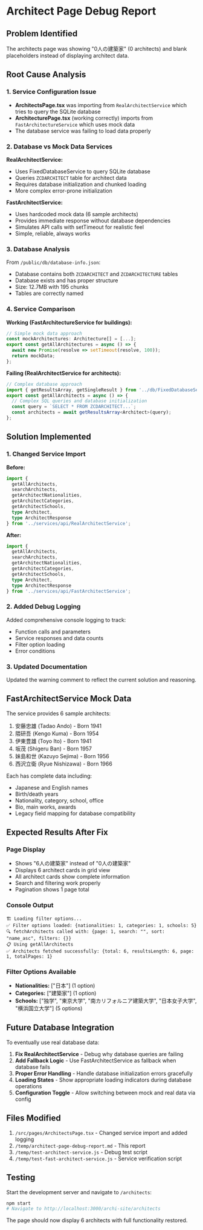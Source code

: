 # Architect Page Debug Report

## Problem Identified
The architects page was showing "0人の建築家" (0 architects) and blank placeholders instead of displaying architect data.

## Root Cause Analysis

### 1. Service Configuration Issue
- **ArchitectsPage.tsx** was importing from `RealArchitectService` which tries to query the SQLite database
- **ArchitecturePage.tsx** (working correctly) imports from `FastArchitectureService` which uses mock data
- The database service was failing to load data properly

### 2. Database vs Mock Data Services
**RealArchitectService:**
- Uses FixedDatabaseService to query SQLite database
- Queries `ZCDARCHITECT` table for architect data
- Requires database initialization and chunked loading
- More complex error-prone initialization

**FastArchitectService:**
- Uses hardcoded mock data (6 sample architects)
- Provides immediate response without database dependencies  
- Simulates API calls with setTimeout for realistic feel
- Simple, reliable, always works

### 3. Database Analysis
From `/public/db/database-info.json`:
- Database contains both `ZCDARCHITECT` and `ZCDARCHITECTURE` tables
- Database exists and has proper structure
- Size: 12.7MB with 195 chunks
- Tables are correctly named

### 4. Service Comparison
**Working (FastArchitectureService for buildings):**
```typescript
// Simple mock data approach
const mockArchitectures: Architecture[] = [...];
export const getAllArchitectures = async () => {
  await new Promise(resolve => setTimeout(resolve, 100));
  return mockData;
};
```

**Failing (RealArchitectService for architects):**
```typescript
// Complex database approach  
import { getResultsArray, getSingleResult } from '../db/FixedDatabaseService';
export const getAllArchitects = async () => {
  // Complex SQL queries and database initialization
  const query = `SELECT * FROM ZCDARCHITECT...`;
  const architects = await getResultsArray<Architect>(query);
};
```

## Solution Implemented

### 1. Changed Service Import
**Before:**
```typescript
import { 
  getAllArchitects, 
  searchArchitects,
  getArchitectNationalities,
  getArchitectCategories,
  getArchitectSchools,
  type Architect,
  type ArchitectResponse 
} from '../services/api/RealArchitectService';
```

**After:**
```typescript
import { 
  getAllArchitects, 
  searchArchitects,
  getArchitectNationalities,
  getArchitectCategories,
  getArchitectSchools,
  type Architect,
  type ArchitectResponse 
} from '../services/api/FastArchitectService';
```

### 2. Added Debug Logging
Added comprehensive console logging to track:
- Function calls and parameters
- Service responses and data counts
- Filter option loading
- Error conditions

### 3. Updated Documentation
Updated the warning comment to reflect the current solution and reasoning.

## FastArchitectService Mock Data
The service provides 6 sample architects:
1. 安藤忠雄 (Tadao Ando) - Born 1941
2. 隈研吾 (Kengo Kuma) - Born 1954  
3. 伊東豊雄 (Toyo Ito) - Born 1941
4. 坂茂 (Shigeru Ban) - Born 1957
5. 妹島和世 (Kazuyo Sejima) - Born 1956
6. 西沢立衛 (Ryue Nishizawa) - Born 1966

Each has complete data including:
- Japanese and English names
- Birth/death years
- Nationality, category, school, office
- Bio, main works, awards
- Legacy field mapping for database compatibility

## Expected Results After Fix

### Page Display
- Shows "6人の建築家" instead of "0人の建築家"
- Displays 6 architect cards in grid view
- All architect cards show complete information
- Search and filtering work properly
- Pagination shows 1 page total

### Console Output
```
🏗️ Loading filter options...
✅ Filter options loaded: {nationalities: 1, categories: 1, schools: 5}
🔍 fetchArchitects called with: {page: 1, search: "", sort: "name_asc", filters: {}}
📋 Using getAllArchitects
✅ Architects fetched successfully: {total: 6, resultsLength: 6, page: 1, totalPages: 1}
```

### Filter Options Available
- **Nationalities:** ["日本"] (1 option)
- **Categories:** ["建築家"] (1 option)  
- **Schools:** ["独学", "東京大学", "南カリフォルニア建築大学", "日本女子大学", "横浜国立大学"] (5 options)

## Future Database Integration
To eventually use real database data:

1. **Fix RealArchitectService** - Debug why database queries are failing
2. **Add Fallback Logic** - Use FastArchitectService as fallback when database fails
3. **Proper Error Handling** - Handle database initialization errors gracefully
4. **Loading States** - Show appropriate loading indicators during database operations
5. **Configuration Toggle** - Allow switching between mock and real data via config

## Files Modified
1. `/src/pages/ArchitectsPage.tsx` - Changed service import and added logging
2. `/temp/architect-page-debug-report.md` - This report
3. `/temp/test-architect-service.js` - Debug test script
4. `/temp/test-fast-architect-service.js` - Service verification script

## Testing
Start the development server and navigate to `/architects`:
```bash
npm start
# Navigate to http://localhost:3000/archi-site/architects
```

The page should now display 6 architects with full functionality restored.